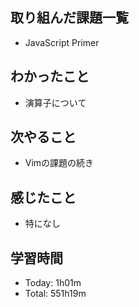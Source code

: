 ## 取り組んだ課題一覧
- JavaScript Primer
## わかったこと
- 演算子について
## 次やること
- Vimの課題の続き
## 感じたこと
- 特になし
## 学習時間
- Today: 1h01m
- Total: 551h19m
